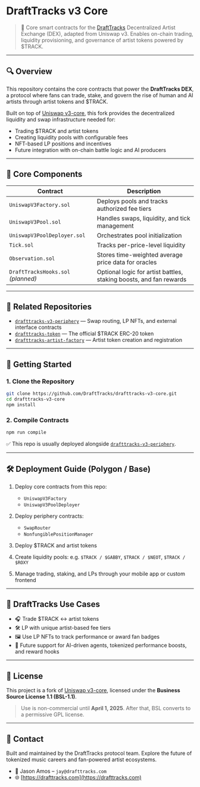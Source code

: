 # DraftTracks v3 Core

> 🧱 Core smart contracts for the [DraftTracks](https://drafttracks.com) Decentralized Artist Exchange (DEX), adapted from Uniswap v3. Enables on-chain trading, liquidity provisioning, and governance of artist tokens powered by $TRACK.

---

## 🔍 Overview

This repository contains the core contracts that power the **DraftTracks DEX**, a protocol where fans can trade, stake, and govern the rise of human and AI artists through artist tokens and $TRACK.

Built on top of [Uniswap v3-core](https://github.com/Uniswap/v3-core), this fork provides the decentralized liquidity and swap infrastructure needed for:

- Trading $TRACK and artist tokens
- Creating liquidity pools with configurable fees
- NFT-based LP positions and incentives
- Future integration with on-chain battle logic and AI producers

---

## 🧱 Core Components

| Contract                  | Description |
|---------------------------|-------------|
| `UniswapV3Factory.sol`    | Deploys pools and tracks authorized fee tiers |
| `UniswapV3Pool.sol`       | Handles swaps, liquidity, and tick management |
| `UniswapV3PoolDeployer.sol` | Orchestrates pool initialization |
| `Tick.sol`                | Tracks per-price-level liquidity |
| `Observation.sol`         | Stores time-weighted average price data for oracles |
| `DraftTracksHooks.sol` *(planned)* | Optional logic for artist battles, staking boosts, and fan rewards |

---

## 🔗 Related Repositories

- [`drafttracks-v3-periphery`](https://github.com/DraftTracks/drafttracks-v3-periphery) — Swap routing, LP NFTs, and external interface contracts
- [`drafttracks-token`](https://github.com/DraftTracks/track-token) — The official $TRACK ERC-20 token
- [`drafttracks-artist-factory`](https://github.com/DraftTracks/artist-token-factory) — Artist token creation and registration

---

## 🚀 Getting Started

### 1. Clone the Repository

```bash
git clone https://github.com/DraftTracks/drafttracks-v3-core.git
cd drafttracks-v3-core
npm install
````

### 2. Compile Contracts

```bash
npm run compile
```

✅ This repo is usually deployed alongside [`drafttracks-v3-periphery`](https://github.com/DraftTracks/drafttracks-v3-periphery).

---

## 🛠 Deployment Guide (Polygon / Base)

1. Deploy core contracts from this repo:

   * `UniswapV3Factory`
   * `UniswapV3PoolDeployer`

2. Deploy periphery contracts:

   * `SwapRouter`
   * `NonfungiblePositionManager`

3. Deploy \$TRACK and artist tokens

4. Create liquidity pools:
   e.g. `$TRACK / $GABBY`, `$TRACK / $NEOT`, `$TRACK / $ROXY`

5. Manage trading, staking, and LPs through your mobile app or custom frontend

---

## 🎯 DraftTracks Use Cases

* 🎧 Trade \$TRACK ↔ artist tokens
* 🛠 LP with unique artist-based fee tiers
* 🖼 Use LP NFTs to track performance or award fan badges
* 🧠 Future support for AI-driven agents, tokenized performance boosts, and reward hooks

---

## 🔐 License

This project is a fork of [Uniswap v3-core](https://github.com/Uniswap/v3-core), licensed under the **Business Source License 1.1 (BSL-1.1)**.

> Use is non-commercial until **April 1, 2025**. After that, BSL converts to a permissive GPL license.

---

## 📣 Contact

Built and maintained by the DraftTracks protocol team.
Explore the future of tokenized music careers and fan-powered artist ecosystems.

* 💼 Jason Amos – `jay@drafttracks.com`
* 🌐 [https://drafttracks.com](https://drafttracks.com)
